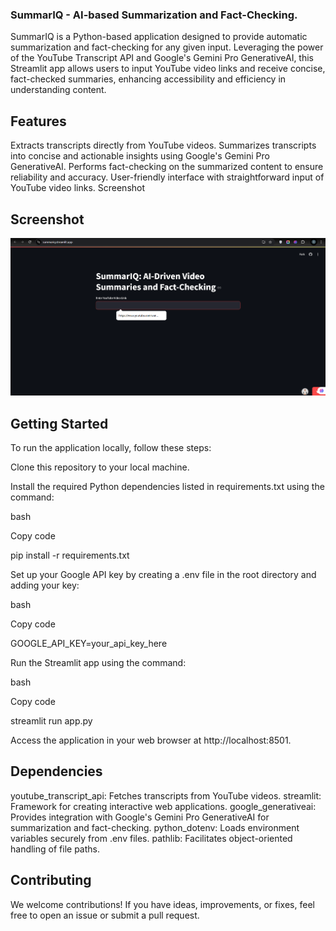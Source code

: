 ### SummarIQ - AI-based Summarization and Fact-Checking.

SummarIQ is a Python-based application designed to provide automatic summarization and fact-checking for any given input. Leveraging the power of the YouTube Transcript API and Google's Gemini Pro GenerativeAI, this Streamlit app allows users to input YouTube video links and receive concise, fact-checked summaries, enhancing accessibility and efficiency in understanding content.

## Features
Extracts transcripts directly from YouTube videos.
Summarizes transcripts into concise and actionable insights using Google's Gemini Pro GenerativeAI.
Performs fact-checking on the summarized content to ensure reliability and accuracy.
User-friendly interface with straightforward input of YouTube video links.
Screenshot

## Screenshot

![SummarIQ - AI based Summarization and Fact Checking](images/SummarIQ.png)


## Getting Started

To run the application locally, follow these steps:

Clone this repository to your local machine.

Install the required Python dependencies listed in requirements.txt using the command:

bash

Copy code

pip install -r requirements.txt

Set up your Google API key by creating a .env file in the root directory and adding your key:

bash

Copy code

GOOGLE_API_KEY=your_api_key_here

Run the Streamlit app using the command:

bash

Copy code

streamlit run app.py

Access the application in your web browser at http://localhost:8501.

## Dependencies

youtube_transcript_api: Fetches transcripts from YouTube videos.
streamlit: Framework for creating interactive web applications.
google_generativeai: Provides integration with Google's Gemini Pro GenerativeAI for summarization and fact-checking.
python_dotenv: Loads environment variables securely from .env files.
pathlib: Facilitates object-oriented handling of file paths.

## Contributing

We welcome contributions! If you have ideas, improvements, or fixes, feel free to open an issue or submit a pull request.

